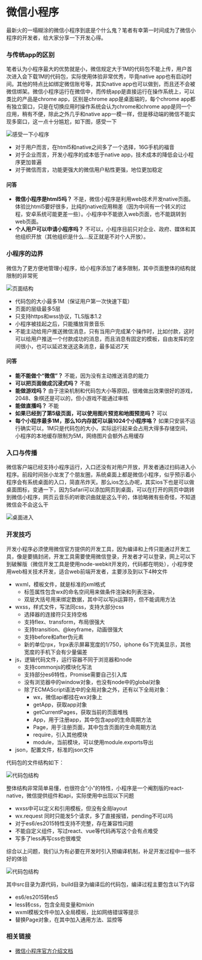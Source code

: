 # 微信小程序

最新火的一塌糊涂的微信小程序到底是个什么鬼？笔者有幸第一时间成为了微信小程序的开发者，给大家分享一下开发心得。

### 与传统app的区别

笔者认为小程序最大的优势就是小，微信规定大于1M的代码包不能上传，用户首次进入会下载1M的代码包，实际使用体验非常优秀，毕竟native app也有启动时间。其他的特点比如绑定微信账号等，其实native app也可以做到，而且还不会被微信绑架。微信小程序运行在微信中，而传统app是直接运行在操作系统上，可以类比的产品是chrome app，区别是chrome app是桌面端的，每个chrome app都有独立窗口，只是在切换应用时操作系统会认为chrome和chrome app是同一个应用，稍有不便，除此之外几乎和native app一模一样，但是移动端的微信不能实现多窗口，这一点十分尴尬，如下图，感受一下

![感受一下小程序](./1.gi)

- 对于用户而言，在html5和native之间多了一个选择，16G手机的福音
- 对于企业而言，开发小程序的成本低于native app，技术成本的降低会让小程序更加普遍
- 对于微信而言，功能更强大的微信用户粘性更强，地位更加稳定

#### 问答

- **微信小程序是html5吗？**
不是，微信小程序是利用web技术开发native页面。体验比html5要好很多，比纯的native应用稍差（因为中间有一个转义的过程，安卓系统可能更差一些）。小程序中不能嵌入web页面，也不能跳转到web页面。
- **个人用户可以申请小程序吗？**
不可以，小程序目前只对企业、政府、媒体和其他组织开放（其他组织是什么...反正就是不对个人开放）。

### 小程序的边界

微信为了更方便地管理小程序，给小程序添加了诸多限制，其中页面整体的结构就限制的非常死

![页面结构](./2.jpg)

- 代码包的大小最多1M（保证用户第一次快速下载）
- 页面的层级最多5层
- 只支持https和wss协议，TLS版本1.2
- 小程序被挂起之后，只能播放背景音乐
- 不能主动给用户推送微信消息，只有当用户完成某个操作时，比如付款，这时可以给用户推送一个付款成功的消息，而且消息有固定的模板，自由发挥的空间很小，也可以延迟发送这条消息，最多延迟7天


#### 问答

- **能不能做个“微信”？**
不能，因为没有主动推送消息的能力
- **可以把页面做成沉浸式吗？**
不能
- **能做游戏吗？**
由于渲染机制和代码包大小等原因，很难做出效果很好的游戏，2048、象棋还是可以的，但小游戏不能通过审核
- **能做直播吗？**
不能
- **如果已经到了第5级页面，可以使用图片预览和地图预览吗？**
可以
- **每个小程序最多1M，那么1G内存就可以装1024个小程序咯？**
如果只安装不运行确实可以，1M只是代码包的大小，实际运行起来会占用大得多存储空间，小程序的本地缓存限制为5M，网络图片会额外占用缓存

### 入口与传播

微信客户端已经支持小程序运行，入口还没有对用户开放，开发者通过扫码进入小程序。前段时间张小龙发了个朋友圈，系统桌面上都是微信小程序，似乎预示着小程序会有系统桌面的入口，简直吊炸天。那么ios怎么办呢，其实ios下也是可以做桌面图标，变通一下，因为Safari可以添加网页到桌面，可以在打开的网页中跳转到微信小程序，网页云音乐的听歌识曲就是这么干的，体验略微有些奇怪，不知道微信会不会这么干

![桌面进入](./1.jpg)


### 开发技巧

开发小程序必须使用微信官方提供的开发工具，因为编译和上传只能通过开发工具，像是要搞封闭，开发工具需要使用微信登录，开发者才可以登录，网上可以下到破解版（微信开发工具是使用node-webkit开发的，代码都在明处），小程序使用web相关技术开发，适合web前端开发者，主要涉及到以下4种文件

- wxml，模板文件，就是标准的xml格式
	- 标签属性包含wx的命名空间用来做条件渲染和列表渲染，
	- 双层大括号用来绑定数据，其中可以写js运算符，但不能调用方法
- wxss，样式文件，写法同css，支持大部分css
	- 选择器的连接符只支持空格
	- 支持flex、transform，布局很强大
	- 支持transition、@keyframe，动画很强大
	- 支持before和after伪元素
	- 新的单位rpx，1rpx表示屏幕宽度的1/750，iphone 6s下完美显示，其他宽度的手机下会有少量偏差
- js，逻辑代码文件，运行容器不同于浏览器和node
	- 支持commonjs的模块化写法
	- 支持部分es6特性，Promise需要自己引入库
	- 没有浏览器中的window对象，也没有node中的global对象
	- 除了ECMAScript语法中的全局对象之外，还有以下全局对象：
		- wx，微信api都挂在wx对象上
		- getApp，获取app对象
		- getCurrentPages，获取当前的页面堆栈
		- App，用于注册app，其中包含app的生命周期方法
		- Page，用于注册页面，其中包含页面的生命周期方法
		- require，引入其他模块
		- module，当前模块，可以使用module.exports导出
- json，配置文件，标准的json文件

代码包的文件结构如下：

![代码包结构](3.jpg)

整体结构非常简单易懂，也很符合“小”的特性，小程序是一个阉割版的react-native，微信提供组件和api，实际使用中出现以下问题

- wxss中可以定义和引用模板，但没有全局layout
- wx.request 同时只能发5个请求，多了直接报错，pending不可以吗
- 对于es6/es2015特性支持不完整，存在兼容性问题
- 不能自定义组件，写过react、vue等代码再写这个会有点难受
- 写多了less再写css也很难受

综合以上问题，我们认为有必要在开发时引入预编译机制，补足开发过程中一些不好的体验

![代码包结构](2.pic.jpg)

其中src目录为源代码，build目录为编译后的代码包，编译过程主要包含以下内容

- es6/es2015转es5
- less转css，包含全局变量和mixin
- wxml模板文件中加入全局模板，比如网络错误等提示
- 替换Page对象，在其中加入通用方法、监控等


### 相关链接

- [微信小程序官方介绍文档](https://mp.weixin.qq.com/cgi-bin/registermidpage?action=wxopenintro)